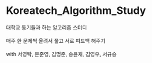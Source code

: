 # Koreatech_Algorithm_Study

<div>대학교 동기들과 하는 알고리즘 스터디</div>
<br>매주 한 문제씩 올려서 풀고 서로 피드백 해주기</br>
<br>with 서영탁, 문준영, 김명준, 송윤재, 김영우, 서규승</br>
